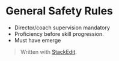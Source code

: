 # General Safety Rules

- Director/coach supervision mandatory
- Proficiency before skill progression.
- Must have emerge


> Written with [StackEdit](https://stackedit.io/).
<!--stackedit_data:
eyJoaXN0b3J5IjpbOTY0MDk3NTY0XX0=
-->